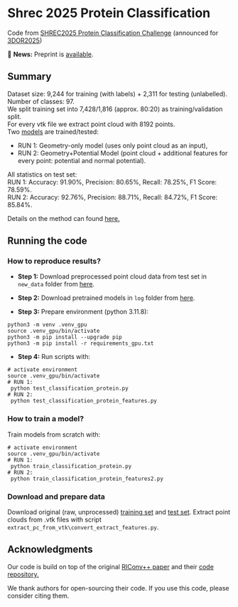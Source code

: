 # Shrec 2025 Protein Classification

Code from [SHREC2025 Protein Classification Challenge](https://shrec2025.drugdesign.fr/#envisioned-task) 
(announced for [3DOR2025](https://3dor.cs.ucl.ac.uk/home))

:tada: **News:** Preprint is [available](https://papers.ssrn.com/sol3/papers.cfm?abstract_id=5258950).

## Summary

Dataset size: 9,244 for training (with labels) + 2,311 for testing (unlabelled). Number of classes: 97.\
We split training set into 7,428/1,816 (approx. 80:20) as training/validation split.\
For every vtk file we extract point cloud with 8192 points. \
Two [models](https://drive.contact.de/s/X9eiUArRXTTX1pT) are trained/tested:
+ RUN 1: Geometry-only model (uses only point cloud as an input),
+ RUN 2: Geometry+Potential Model (point cloud + additional features for every point: potential and normal potential).

All statistics on test set: \
RUN 1:
Accuracy: 91.90%,
Precision: 80.65%,
Recall: 78.25%,
F1 Score: 78.59%.\
RUN 2:
Accuracy: 92.76%,
Precision: 88.71%,
Recall: 84.72%,
F1 Score: 85.84%.


Details on the method can found [here.](https://github.com/ContactSoftwareAI/RINetwork-Shrec2025-Protein-Shape-Classification/blob/main/docu.pdf)


## Running the code

### How to reproduce results?
+ **Step 1:** Download preprocessed point cloud data from test set in ```new_data``` folder from [here](https://drive.contact.de/s/2uYAC96R0PnIHUR).

+ **Step 2:** Download pretrained models in ```log``` folder from [here](https://drive.contact.de/s/X9eiUArRXTTX1pT). 

+ **Step 3:** Prepare environment (python 3.11.8):
```
python3 -m venv .venv_gpu
source .venv_gpu/bin/activate
python3 -m pip install --upgrade pip
python3 -m pip install -r requirements_gpu.txt
```

+ **Step 4:** Run scripts with:
```
# activate environment
source .venv_gpu/bin/activate
# RUN 1:
 python test_classification_protein.py
# RUN 2:
 python test_classification_protein_features.py
```


### How to train a model?
Train models from scratch with:
```
# activate environment
source .venv_gpu/bin/activate
# RUN 1:
 python train_classification_protein.py
# RUN 2:
 python train_classification_protein_features2.py
```


### Download and prepare data
Download original (raw, unprocessed) [training set](https://shrec2025.drugdesign.fr/files/train_set.tar.xz) and [test set](https://shrec2025.drugdesign.fr/files/test_set.tar.xz).
Extract point clouds from .vtk files with script ```extract_pc_from_vtk\convert_extract_features.py```.


## Acknowledgments
Our code is build on top of the original [RIConv++ paper](https://arxiv.org/abs/2202.13094) and their [code repository.](https://github.com/cszyzhang/riconv2)

We thank authors for open-sourcing their code. If you use this code, please consider citing them.














